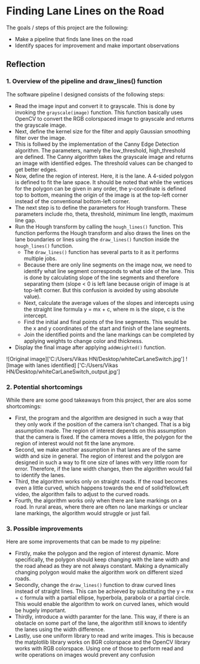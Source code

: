 # **Finding Lane Lines on the Road** 

The goals / steps of this project are the following:
* Make a pipeline that finds lane lines on the road
* Identify spaces for improvement and make important observations

## **Reflection**

### **1. Overview of the pipeline and draw_lines() function**

The software pipeline I designed consists of the following steps:
* Read the image input and convert it to grayscale. This is done by invoking the `grayscale(image)` function. This function basically uses OpenCV to convert the RGB colorspaced image to grayscale and returns the grayscale image.
* Next, define the kernel size for the filter and apply Gaussian smoothing filter over the image.
* This is follwed by the implementation of the Canny Edge Detection algorithm. The parameters, namely the low_threshold, high_threshold are defined. The Canny algorithm takes the grayscale image and returns an image with identified edges. The threshold values can be changed to get better edges.
* Now, define the region of interest. Here, it is the lane. A 4-sided polygon is defined to fit the lane space. It should be noted that while the vertices for the polygon can be given in any order, the y-coordinate is defined top to bottom, meaning the origin of the image is at the top-left corner instead of the conventional bottom-left corner.
* The next step is to define the parameters for Hough transform. These parameters include rho, theta, threshold, minimum line length, maximum line gap.
* Run the Hough transform by calling the `hough_lines()` function. This function performs the Hough transform and also draws the lines on the lane boundaries or lines using the `draw_lines()` function inside the `hough_lines()` function.
    * The `draw_lines()` function has several parts to it as it performs multiple jobs.
    * Because there are only line segments on the image now, we need to identify what line segment corresponds to what side of the lane. This is done by calculating slope of the line segments and therefore separating them (slope < 0 is left lane because origin of image is at top-left corner. But this confusion is avoided by using absolute value).
    * Next, calculate the average values of the slopes and intercepts using the straight line formula y = mx + c, where m is the slope, c is the intercept.
    * Find the initial and final points of the line segments. This would be the x and y coordinates of the start and finish of the lane segments.
    * Join the identified points and the lane markings can be completed by applying weights to change color and thickness.
* Display the final image after applying `addWeighted()` function.
    

![Original image]['C:/Users/Vikas HN/Desktop/whiteCarLaneSwitch.jpg']
![Image with lanes identified] ['C:/Users/Vikas HN/Desktop/whiteCarLaneSwitch_output.jpg']


### **2. Potential shortcomings**

While there are some good takeaways from this project, ther are alos some shortcomings:

* First, the program and the algorithm are designed in such a way that they only work if the position of the camera isn't changed. That is a big assumption made. The region of interest depends on this assumption that the camera is fixed. If the camera moves a little, the polygon for the region of interest would not fit the lane anymore.
* Second, we make another assumption in that lanes are of the same width and size in general. The region of interest and the polygon are designed in such a way to fit one size of lanes with very little room for error. Therefore, if the lane width changes, then the algorithm would fail to identify the lanes.
* Third, the algorithm works only on straight roads. If the road becomes even a little curved, which happens towards the end of solidYellowLeft video, the algorithm fails to adjust to the curved roads.
* Fourth, the algorithm works only when there are lane markings on a road. In rural areas, where there are often no lane markings or unclear lane markings, the algorithm would struggle or just fail.


### **3. Possible improvements**

Here are some improvements that can be made to my pipeline:

* Firstly, make the polygon and the region of interest dynamic. More specifically, the polygon should keep changing with the lane width and the road ahead as they are not always constant. Making a dynamically changing polygon would make the algorithm work on different sized roads.
* Secondly, change the `draw_lines()` function to draw curved lines instead of straight lines. This can be achieved by substituting the y = mx + c formula with a partial ellipse, hyperbola, parabola or a partial circle. This would enable the algorithm to work on curved lanes, which would be hugely important.
* Thirdly, introduce a width paramter for the lane. This way, if there is an obstacle on some part of the lane, the algorithm still knows to identify the lanes using the width difference.
* Lastly, use one uniform library to read and write images. This is because the matplotlib library works on BGR colorspace and the OpenCV library works with RGB colorspace. Using one of those to perform read and write operations on images would prevent any confusion
